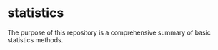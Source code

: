 # statistics

The purpose of this repository is a comprehensive summary of basic statistics methods.
